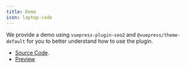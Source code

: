 ```yaml
---
title: Demo
icon: laptop-code
---
```


We provide a demo using `vuepress-plugin-seo2` and `@vuepress/theme-default` for you to better understand how to use the plugin.

- [Source Code](https://github.com/vuepress-theme-hope/vuepress-theme-hope/tree/main/demo/seo2/).
- [Preview](https://plugin-seo2-demo.vuejs.press)
